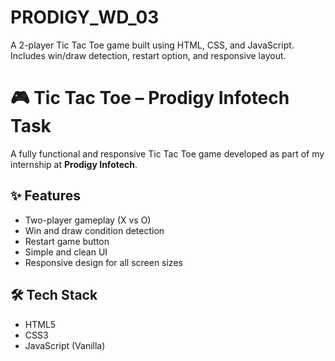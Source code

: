 # PRODIGY_WD_03
 A 2-player Tic Tac Toe game built using HTML, CSS, and JavaScript. Includes win/draw detection, restart option, and responsive layout.
# 🎮 Tic Tac Toe – Prodigy Infotech Task

A fully functional and responsive Tic Tac Toe game developed as part of my internship at **Prodigy Infotech**.

## ✨ Features
- Two-player gameplay (X vs O)
- Win and draw condition detection
- Restart game button
- Simple and clean UI
- Responsive design for all screen sizes

## 🛠️ Tech Stack
- HTML5
- CSS3
- JavaScript (Vanilla)

